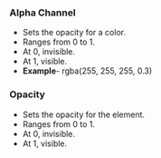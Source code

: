 ### Alpha Channel
- Sets the opacity for a color.
- Ranges from 0 to 1.
- At 0, invisible.
- At 1, visible.
- **Example**- rgba(255, 255, 255, 0.3)

### Opacity
- Sets the opacity for the element.
- Ranges from 0 to 1.
- At 0, invisible.
- At 1, visible.